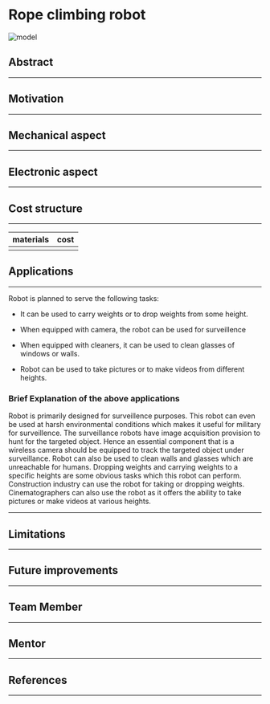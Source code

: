 #	**Rope climbing robot**

<!-- image -->
![model](https://user-images.githubusercontent.com/68514096/87931987-5bb31180-caa8-11ea-8a0c-c711afa2c4e9.jpg)

## **Abstract**
------------------------
<!-- abstract-->
## **Motivation**
-----------------------
<!-- motivation-->
## **Mechanical aspect**
---------------------------------
## **Electronic aspect**
----
<!-- Electronic aspect-->
## **Cost structure**
--------
<!-- cost structure-->

| materials|cost|
|:-----|:-----|
|||

## **Applications**
-----
Robot is planned to serve the following tasks:

- It can be used to carry weights or to drop weights from some height.

- When equipped with camera, the robot can be used for surveillence

- When equipped with cleaners, it can be used to clean glasses of windows or walls.

- Robot can be used to take pictures or to make videos from different heights.

### Brief Explanation of the above applications

Robot is primarily designed for surveillence purposes. This robot can even be used at harsh environmental conditions which makes it useful for military for surveillence.
 The surveillance robots have image acquisition provision to hunt for the targeted object. Hence an essential component that is a wireless camera should be
equipped to track the targeted object under surveillance. Robot can also be used to clean walls and glasses which are unreachable for humans. Dropping weights
and carrying weights to a specific heights are some obvious tasks which this robot can perform. Construction industry can use the robot for taking or dropping 
weights. Cinematographers can also use the robot as it offers the ability to take pictures or make videos at various heights.

----

<!-- apllications-->
## **Limitations**
----
<!--limisgdh-->
## **Future improvements**
-----
<!-- ft-->
## **Team Member**
-----
<!--tm-->
## **Mentor**
----
<!-- men-->
## **References**
-------
<!--References-->
